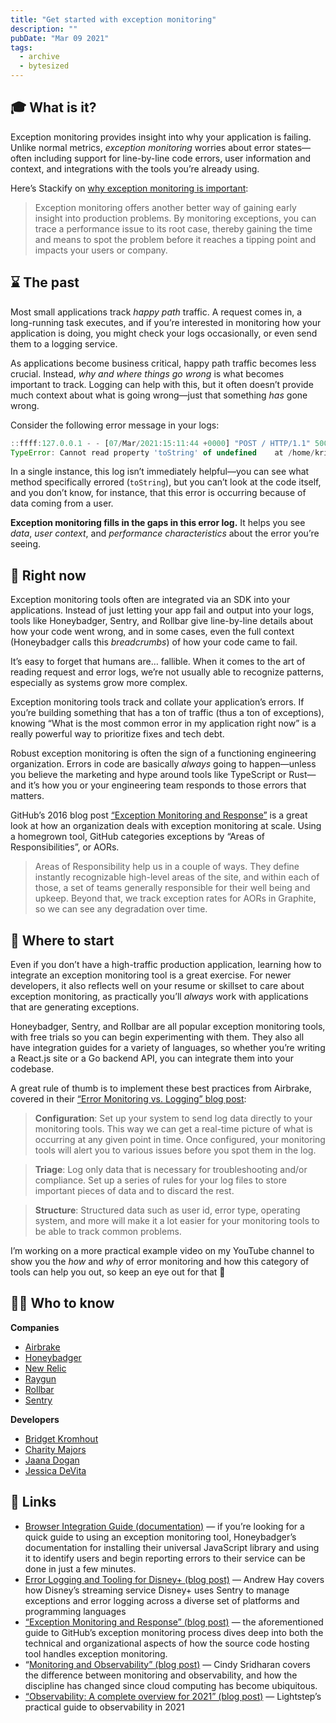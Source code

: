 ```yaml
---
title: "Get started with exception monitoring"
description: ""
pubDate: "Mar 09 2021"
tags:
  - archive
  - bytesized
---
```


## 🎓 What is it?

Exception monitoring provides insight into why your application is failing. Unlike normal metrics, *exception monitoring* worries about error states—often including support for line-by-line code errors, user information and context, and integrations with the tools you’re already using.

Here’s Stackify on [why exception monitoring is important](https://stackify.com/exception-tracking-important/):

> Exception monitoring offers another better way of gaining early insight into production problems. By monitoring exceptions, you can trace a performance issue to its root case, thereby gaining the time and means to spot the problem before it reaches a tipping point and impacts your users or company.

## ⌛ The past

Most small applications track _happy path_ traffic. A request comes in, a long-running task executes, and if you’re interested in monitoring how your application is doing, you might check your logs occasionally, or even send them to a logging service.

As applications become business critical, happy path traffic becomes less crucial. Instead, _why and where things go wrong_ is what becomes important to track. Logging can help with this, but it often doesn’t provide much context about what is going wrong—just that something _has_ gone wrong.

Consider the following error message in your logs:

```jsx
::ffff:127.0.0.1 - - [07/Mar/2021:15:11:44 +0000] "POST / HTTP/1.1" 500 1308 "-" "curl/7.68.0"
TypeError: Cannot read property 'toString' of undefined    at /home/kristian/src/express-test/index.js:16:24    at Layer.handle [as handle_request] (/home/kristian/src/express-test/node_modules/express/lib/router/layer.js:95:5)    at next (/home/kristian/src/express-test/node_modules/express/lib/router/route.js:137:13)
```

In a single instance, this log isn’t immediately helpful—you can see what method specifically errored (`toString`), but you can’t look at the code itself, and you don’t know, for instance, that this error is occurring because of data coming from a user.

**Exception monitoring fills in the gaps in this error log.** It helps you see _data_, _user context_, and _performance characteristics_ about the error you’re seeing.

## 📌 Right now

Exception monitoring tools often are integrated via an SDK into your applications. Instead of just letting your app fail and output into your logs, tools like Honeybadger, Sentry, and Rollbar give line-by-line details about how your code went wrong, and in some cases, even the full context (Honeybadger calls this _breadcrumbs_) of how your code came to fail.

It’s easy to forget that humans are… fallible. When it comes to the art of reading request and error logs, we’re not usually able to recognize patterns, especially as systems grow more complex.

Exception monitoring tools track and collate your application’s errors. If you’re building something that has a ton of traffic (thus a ton of exceptions), knowing “What is the most common error in my application right now” is a really powerful way to prioritize fixes and tech debt.

Robust exception monitoring is often the sign of a functioning engineering organization. Errors in code are basically _always_ going to happen—unless you believe the marketing and hype around tools like TypeScript or Rust—and it’s how you or your engineering team responds to those errors that matters.

GitHub’s 2016 blog post [“Exception Monitoring and Response”](https://github.blog/2015-06-16-exception-monitoring-and-response/) is a great look at how an organization deals with exception monitoring at scale. Using a homegrown tool, GitHub categories exceptions by “Areas of Responsibilities”, or AORs.

> Areas of Responsibility help us in a couple of ways. They define instantly recognizable high-level areas of the site, and within each of those, a set of teams generally responsible for their well being and upkeep. Beyond that, we track exception rates for AORs in Graphite, so we can see any degradation over time.

## 👶 Where to start

Even if you don’t have a high-traffic production application, learning how to integrate an exception monitoring tool is a great exercise. For newer developers, it also reflects well on your resume or skillset to care about exception monitoring, as practically you’ll _always_ work with applications that are generating exceptions.

Honeybadger, Sentry, and Rollbar are all popular exception monitoring tools, with free trials so you can begin experimenting with them. They also all have integration guides for a variety of languages, so whether you’re writing a React.js site or a Go backend API, you can integrate them into your codebase.

A great rule of thumb is to implement these best practices from Airbrake, covered in their [“Error Monitoring vs. Logging” blog post](https://airbrake.io/blog/debugging/error-monitoring-vs-logging):

> **Configuration**: Set up your system to send log data directly to your monitoring tools. This way we can get a real-time picture of what is occurring at any given point in time. Once configured, your monitoring tools will alert you to various issues before you spot them in the log.

> **Triage**: Log only data that is necessary for troubleshooting and/or compliance. Set up a series of rules for your log files to store important pieces of data and to discard the rest.

> **Structure**: Structured data such as user id, error type, operating system, and more will make it a lot easier for your monitoring tools to be able to track common problems.

I’m working on a more practical example video on my YouTube channel to show you the _how_ and _why_ of error monitoring and how this category of tools can help you out, so keep an eye out for that 👀

## 🙋‍♀️ Who to know

**Companies**

- [Airbrake](https://airbrake.io/)
- [Honeybadger](https://www.honeybadger.io/)
- [New Relic](https://newrelic.com/)
- [Raygun](https://raygun.com/)
- [Rollbar](https://rollbar.com/)
- [Sentry](https://sentry.io/welcome/)

**Developers**

- [Bridget Kromhout](https://twitter.com/bridgetkromhout)
- [Charity Majors](https://twitter.com/mipsytipsy)
- [Jaana Dogan](https://twitter.com/rakyll)
- [Jessica DeVita](https://twitter.com/UberGeekGirl)

## 🔗 Links

- [Browser Integration Guide (documentation)](https://docs.honeybadger.io/lib/javascript/integration/browser.html) — if you’re looking for a quick guide to using an exception monitoring tool, Honeybadger’s documentation for installing their universal JavaScript library and using it to identify users and begin reporting errors to their service can be done in just a few minutes.
- [Error Logging and Tooling for Disney+ (blog post)](https://medium.com/disney-streaming/using-sentry-on-disney-cae51b1e59e4) — Andrew Hay covers how Disney’s streaming service Disney+ uses Sentry to manage exceptions and error logging across a diverse set of platforms and programming languages
- [“Exception Monitoring and Response” (blog post)](https://github.blog/2015-06-16-exception-monitoring-and-response/) — the aforementioned guide to GitHub’s exception monitoring process dives deep into both the technical and organizational aspects of how the source code hosting tool handles exception monitoring.
- “[Monitoring and Observability” (blog post)](https://copyconstruct.medium.com/monitoring-and-observability-8417d1952e1c) — Cindy Sridharan covers the difference between monitoring and observability, and how the discipline has changed since cloud computing has become ubiquitous.
- [“Observability: A complete overview for 2021” (blog post)](https://github.blog/2015-06-16-exception-monitoring-and-response/) — Lightstep’s practical guide to observability in 2021
